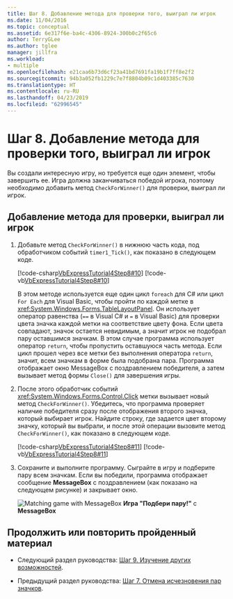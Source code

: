 ```yaml
---
title: Шаг 8. Добавление метода для проверки того, выиграл ли игрок
ms.date: 11/04/2016
ms.topic: conceptual
ms.assetid: 6e317f6e-ba4c-4306-8924-300b0c2f65c6
author: TerryGLee
ms.author: tglee
manager: jillfra
ms.workload:
- multiple
ms.openlocfilehash: e21caa6b73d6cf23a41bd7691fa19b1f7ff8e2f2
ms.sourcegitcommit: 94b3a052fb1229c7e7f8804b09c1d403385c7630
ms.translationtype: HT
ms.contentlocale: ru-RU
ms.lasthandoff: 04/23/2019
ms.locfileid: "62996545"
---
```

# <a name="step-8-add-a-method-to-verify-whether-the-player-won"></a>Шаг 8. Добавление метода для проверки того, выиграл ли игрок
Вы создали интересную игру, но требуется еще один элемент, чтобы завершить ее. Игра должна заканчиваться победой игрока, поэтому необходимо добавить метод `CheckForWinner()` для проверки, выиграл ли игрок.

## <a name="to-add-a-method-to-verify-whether-the-player-won"></a>Добавление метода для проверки, выиграл ли игрок

1. Добавьте метод `CheckForWinner()` в нижнюю часть кода, под обработчиком событий `timer1_Tick()`, как показано в следующем коде.

     [!code-csharp[VbExpressTutorial4Step8#10](../ide/codesnippet/CSharp/step-8-add-a-method-to-verify-whether-the-player-won_1.cs)]
     [!code-vb[VbExpressTutorial4Step8#10](../ide/codesnippet/VisualBasic/step-8-add-a-method-to-verify-whether-the-player-won_1.vb)]

     В этом методе используется еще один цикл `foreach` для C# или цикл `For Each` для Visual Basic, чтобы пройти по каждой метке в <xref:System.Windows.Forms.TableLayoutPanel>. Он использует оператор равенства (`==` в Visual C# и `=` в Visual Basic) для проверки цвета значка каждой метки на соответствие цвету фона. Если цвета совпадают, значок остается невидимым, а значит игрок не подобрал пару оставшимся значкам. В этом случае программа использует оператор `return`, чтобы пропустить оставшуюся часть метода. Если цикл прошел через все метки без выполнения оператора `return`, значит, всем значкам в форме была подобрана пара. Программа отображает окно MessageBox с поздравлением победителя, а затем вызывает метод формы `Close()` для завершения игры.

2. После этого обработчик событий <xref:System.Windows.Forms.Control.Click> метки вызывает новый метод `CheckForWinner()`. Убедитесь, что программа проверяет наличие победителя сразу после отображения второго значка, который выбирает игрок. Найдите строку, где задается цвет второму значку, который вы выбрали, и после этой операции вызовите метод `CheckForWinner()`, как показано в следующем коде.

     [!code-csharp[VbExpressTutorial4Step8#11](../ide/codesnippet/CSharp/step-8-add-a-method-to-verify-whether-the-player-won_2.cs)]
     [!code-vb[VbExpressTutorial4Step8#11](../ide/codesnippet/VisualBasic/step-8-add-a-method-to-verify-whether-the-player-won_2.vb)]

3. Сохраните и выполните программу. Сыграйте в игру и подберите пару всем значкам. Если вы победили, программа отображает сообщение **MessageBox** с поздравлением (как показано на следующем рисунке) и закрывает окно.

     ![Matching game with MessageBox](../ide/media/express_tut4step8.png)
**Игра "Подбери пару!"** с **MessageBox**

## <a name="to-continue-or-review"></a>Продолжить или повторить пройденный материал

- Следующий раздел руководства: [Шаг 9. Изучение других возможностей](../ide/step-9-try-other-features.md).

- Предыдущий раздел руководства: [Шаг 7. Отмена исчезновения пар значков](../ide/step-7-keep-pairs-visible.md).
